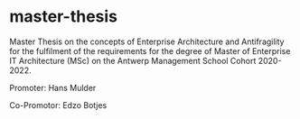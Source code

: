 # master-thesis
Master Thesis on the concepts of Enterprise Architecture and Antifragility for the fulfilment of the requirements for the degree of Master of Enterprise IT Architecture (MSc) on the Antwerp Management School Cohort 2020-2022.

Promoter: Hans Mulder

Co-Promotor: Edzo Botjes

